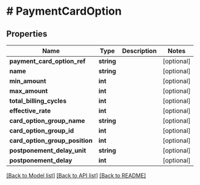 # # PaymentCardOption

## Properties

Name | Type | Description | Notes
------------ | ------------- | ------------- | -------------
**payment_card_option_ref** | **string** |  | [optional] 
**name** | **string** |  | [optional] 
**min_amount** | **int** |  | [optional] 
**max_amount** | **int** |  | [optional] 
**total_billing_cycles** | **int** |  | [optional] 
**effective_rate** | **int** |  | [optional] 
**card_option_group_name** | **string** |  | [optional] 
**card_option_group_id** | **int** |  | [optional] 
**card_option_group_position** | **int** |  | [optional] 
**postponement_delay_unit** | **string** |  | [optional] 
**postponement_delay** | **int** |  | [optional] 

[[Back to Model list]](../../README.md#documentation-for-models) [[Back to API list]](../../README.md#documentation-for-api-endpoints) [[Back to README]](../../README.md)



